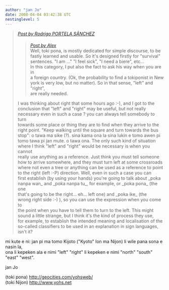 ```yaml
---
author: "jan Jo"
date: 2008-04-04 03:42:38 UTC
nestinglevel: 5
---
```

> [_Post by Rodrigo PORTELA SÃNCHEZ_](/US85m766/how-to-say-left-and-right.2#post24)  
> 
> > [_Post by Alex_](/US85m766/how-to-say-left-and-right.2#post22)  
> > Well, toki pona, is mostly dedicated for simple discourse, to be  
> > fastly learned and usable. So it's designed firstly for "survival"  
> > sentences. "I am ..." "I feel sick", "I need a biere", etc...  
> > In this category, I put also the fact to ask his way when you are in  
> > a foreign country. (Ok, the probability to find a tokiponist in New  
> > york is very low, but no matter). So in that sense, "left" and "right",  
> > are really needed.  
> > 
> 
> I was thinking about right that some hours ago :-), and I got to the  
> conclusion that "left" and "right" may be useful, but not really  
> necessary even in such a case ? you can always tell somebody to turn  
> towards some place or thing they are to find when they arrive to the  
> right point. "Keep walking until the square and turn towards the bus  
> stop": o tawa ma sike (?). sina kama ona la sina lukin e tomo awen pi  
> tomo tawa pi jan mute. o tawa ona. The only such kind of situation  
> where I think "left" and "right" would be necessary is when you cannot  
> really use anything as a reference. Just think you must tell someone  
> how to arrive somewhere, and they must turn left at some crossroads  
> where not even a tree or anything can be used as a reference to point  
> to the right (left :-P) direction. Well, even in such a case you can  
> first establish (by using your hands) you're going to talk about \_poka  
> nanpa wan\_ and \_poka nanpa tu\_, for example, or \_poka pona\_ (the one  
> that's going to be the right... eh... left one) and \_poka ike\_ (the  
> wrong right side :-) ), so you can use the expression when you come to  
> the point when you have to tell them to turn to the left. This might  
> sound a little strange, but I think it's the kind of process they use,  
> for example, to establish the intended meaning and localisation of the  
> so-called classifiers to be used in an explanation in sign languages,  
> isn't it?  
> 

mi kute e ni: jan pi ma tomo Kijoto ("Kyoto" lon ma Nijon) li wile pana sona e nasin la,  
ona li kepeken ala e nimi "left" "right" li kepeken e nimi "north" "south" "east" "west".  
  
  
jan Jo  
  
(toki pona) http://geocities.com/yohsweb/  
(toki Nijon) http://www.yohs.net